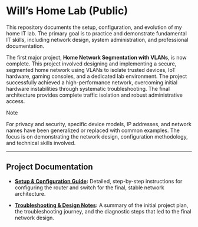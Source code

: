 # Will’s Home Lab (Public)

This repository documents the setup, configuration, and evolution of my home IT lab. The primary goal is to practice and demonstrate fundamental IT skills, including network design, system administration, and professional documentation.

The first major project, **Home Network Segmentation with VLANs**, is now complete. This project involved designing and implementing a secure, segmented home network using VLANs to isolate trusted devices, IoT hardware, gaming consoles, and a dedicated lab environment. The project successfully achieved a high-performance network, overcoming initial hardware instabilities through systematic troubleshooting. The final architecture provides complete traffic isolation and robust administrative access.

> [!NOTE]
> For privacy and security, specific device models, IP addresses, and network names have been generalized or replaced with common examples. The focus is on demonstrating the network design, configuration methodology, and technical skills involved.

---

## Project Documentation

* **[Setup & Configuration Guide](./setup_guide.md):** Detailed, step-by-step instructions for configuring the router and switch for the final, stable network architecture.

* **[Troubleshooting & Design Notes](./troubleshooting_notes.md):** A summary of the initial project plan, the troubleshooting journey, and the diagnostic steps that led to the final network design.
